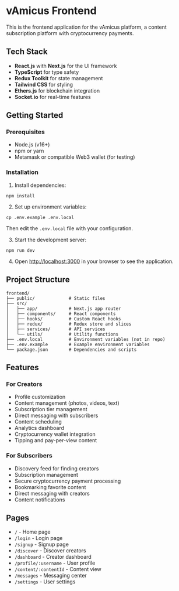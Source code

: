 # vAmicus Frontend

This is the frontend application for the vAmicus platform, a content subscription platform with cryptocurrency payments.

## Tech Stack

- **React.js** with **Next.js** for the UI framework
- **TypeScript** for type safety
- **Redux Toolkit** for state management
- **Tailwind CSS** for styling
- **Ethers.js** for blockchain integration
- **Socket.io** for real-time features

## Getting Started

### Prerequisites

- Node.js (v16+)
- npm or yarn
- Metamask or compatible Web3 wallet (for testing)

### Installation

1. Install dependencies:
```
npm install
```

2. Set up environment variables:
```
cp .env.example .env.local
```
Then edit the `.env.local` file with your configuration.

3. Start the development server:
```
npm run dev
```

4. Open [http://localhost:3000](http://localhost:3000) in your browser to see the application.

## Project Structure

```
frontend/
├── public/             # Static files
├── src/
│   ├── app/            # Next.js app router
│   ├── components/     # React components
│   ├── hooks/          # Custom React hooks
│   ├── redux/          # Redux store and slices
│   ├── services/       # API services
│   └── utils/          # Utility functions
├── .env.local          # Environment variables (not in repo)
├── .env.example        # Example environment variables
└── package.json        # Dependencies and scripts
```

## Features

### For Creators
- Profile customization
- Content management (photos, videos, text)
- Subscription tier management
- Direct messaging with subscribers
- Content scheduling
- Analytics dashboard
- Cryptocurrency wallet integration
- Tipping and pay-per-view content

### For Subscribers
- Discovery feed for finding creators
- Subscription management
- Secure cryptocurrency payment processing
- Bookmarking favorite content
- Direct messaging with creators
- Content notifications

## Pages

- `/` - Home page
- `/login` - Login page
- `/signup` - Signup page
- `/discover` - Discover creators
- `/dashboard` - Creator dashboard
- `/profile/:username` - User profile
- `/content/:contentId` - Content view
- `/messages` - Messaging center
- `/settings` - User settings 